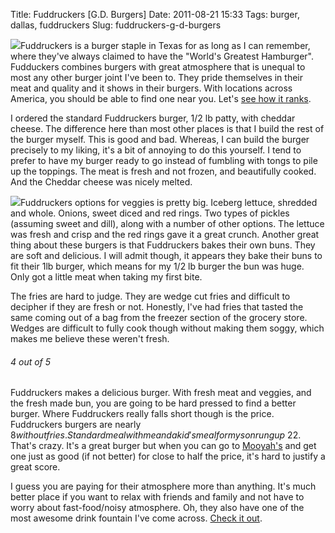 Title: Fuddruckers [G.D. Burgers]
Date: 2011-08-21 15:33
Tags: burger, dallas, fuddruckers
Slug: fuddruckers-g-d-burgers

[![](http://blog.traeblain.com/wp-content/uploads/IMAG0139-500x299.jpg)](http://blog.traeblain.com/wp-content/uploads/IMAG0139.jpg)Fuddruckers is a burger staple in Texas for as long as I can remember, where they've always claimed to have the "World's Greatest Hamburger". Fudduckers combines burgers with great atmosphere that is unequal to most any other burger joint I've been to. They pride themselves in their meat and quality and it shows in their burgers. With locations across America, you should be able to find one near you. Let's [see how it ranks](http://blog.traeblain.com/20110704/the-great-dallas-burger-search/). 

I ordered the standard Fuddruckers burger, 1/2 lb patty, with cheddar cheese. The difference here than most other places is that I build the rest of the burger myself. This is good and bad. Whereas, I can build the burger precisely to my liking, it's a bit of annoying to do this yourself. I tend to prefer to have my burger ready to go instead of fumbling with tongs to pile up the toppings. The meat is fresh and not frozen, and beautifully cooked. And the Cheddar cheese was nicely melted. 

[![](http://blog.traeblain.com/wp-content/uploads/IMAG0140-500x299.jpg)](http://blog.traeblain.com/wp-content/uploads/IMAG0140.jpg)Fuddruckers options for veggies is pretty big. Iceberg lettuce, shredded and whole. Onions, sweet diced and red rings. Two types of pickles (assuming sweet and dill), along with a number of other options. The lettuce was fresh and crisp and the red rings gave it a great crunch. Another great thing about these burgers is that Fuddruckers bakes their own buns. They are soft and delicious. I will admit though, it appears they bake their buns to fit their 1lb burger, which means for my 1/2 lb burger the bun was huge. Only got a little meat when taking my first bite. 

The fries are hard to judge. They are wedge cut fries and difficult to decipher if they are fresh or not. Honestly, I've had fries that tasted the same coming out of a bag from the freezer section of the grocery store. Wedges are difficult to fully cook though without making them soggy, which makes me believe these weren't fresh. 

<h6 class='burger four' title='Rating of 4 indicates the burger actually tasted good. Keep doing what you are doing, bro, because it is working. Thank you, sir, may I have another.'>4<span class='burger_of'> out of </span>5</h6>

Fuddruckers makes a delicious burger. With fresh meat and veggies, and the fresh made bun, you are going to be hard pressed to find a better burger. Where Fuddruckers really falls short though is the price. Fuddruckers burgers are nearly $8 without fries. Standard meal with me and a kid's meal for my son rung up ~$22. That's crazy. It's a great burger but when you can go to [Mooyah's](http://blog.traeblain.com/20110816/mooyah-burgers-g-d-burgers/) and get one just as good (if not better) for close to half the price, it's hard to justify a great score. 

I guess you are paying for their atmosphere more than anything.  It's much better place if you want to relax with friends and family and not have to worry about fast-food/noisy atmosphere. Oh, they also have one of the most awesome drink fountain I've come across. [Check it out](http://blog.traeblain.com/wp-content/uploads/IMAG0141.jpg). 